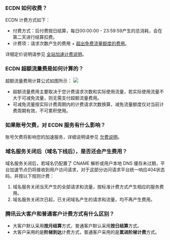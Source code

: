 
### ECDN 如何收费？
ECDN 计费方式如下：
- 付费方式：后付费按日结算，每日00:00:00 - 23:59:59产生的总消耗，会在第二天进行结算扣费。
- 计费项：请求次数产生的费用 + [超出免费流量额度的费用](#fluxcost)。

详细定价说明请参见 [全站加速计费说明](https://cloud.tencent.com/document/product/570/10979)。


### ECDN 超额流量费是如何计算的？[](id:fluxcost)
超额流量费用计算公式如图所示：
![](https://main.qcloudimg.com/raw/916aeee6cc1351cc0fcadc7c46c5e1fb.png)
- 超额流量费用主要取决于您计费请求次数和实际使用流量，若实际使用流量不大于可减免流量，则无需支付超额流量费用。
- 可减免流量按实际计费周期内的计费请求次数换算，减免流量额度仅对当前计费周期有效，不可累积使用。

### 如果账号欠费，对 ECDN 服务有什么影响？
账号欠费将影响您的加速服务，详细说明请参见 [欠费说明](https://cloud.tencent.com/document/product/570/15567)。

### 域名服务关闭后（域名下线后），是否还会产生费用？
域名服务关闭后，若域名仍配置了 CNAME 解析或用户本地 DNS 缓存未过期，平台加速节点仍将接收到用户访问请求，对于这部分访问请求平台统一响应404状态码，并按以下规则计费：
1. 域名服务关闭当天产生的全部请求和流量，按标准计费方式产生相应的服务费用。
2. 域名服务关闭次日起，已关闭域名产生的请求和流量，均不再产生费用。
       

### 腾讯云大客户和普通客户计费方式有什么区别？
- 大客户默认采用**按月结算**方式，普通客户默认采用**按日结算**方式。 
- 大客户采用的是**阶梯到达**计费方式，普通客户采用的是**累进阶梯计费**方式。
